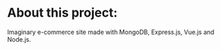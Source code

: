 # About this project:

Imaginary e-commerce site made with MongoDB, Express.js, Vue.js and Node.js.

